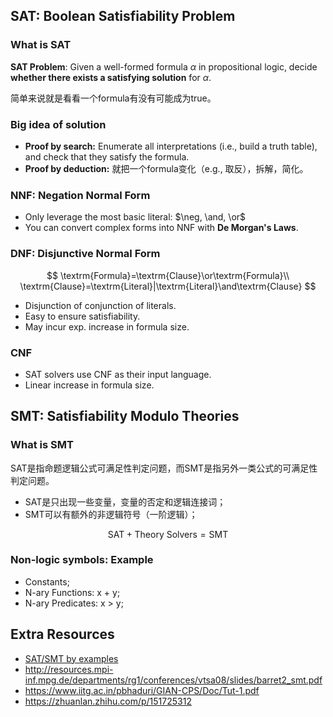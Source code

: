 ## SAT: Boolean Satisfiability Problem

### What is SAT

**SAT Problem**: Given a well-formed formula $\alpha$ in propositional logic, decide **whether there exists a satisfying solution** for $\alpha$.

简单来说就是看看一个formula有没有可能成为true。

### Big idea of solution

* **Proof by search:** Enumerate all interpretations (i.e., build a truth table), and check that they satisfy the formula.
* **Proof by deduction:** 就把一个formula变化（e.g., 取反），拆解，简化。

### NNF: Negation Normal Form

* Only leverage the most basic literal: $\neg, \and, \or$
* You can convert complex forms into NNF with **De Morgan's Laws**.

### DNF: Disjunctive Normal Form

$$
\textrm{Formula}=\textrm{Clause}\or\textrm{Formula}\\
\textrm{Clause}=\textrm{Literal}|\textrm{Literal}\and\textrm{Clause}
$$

* Disjunction of conjunction of literals.
* Easy to ensure satisfiability.
* May incur exp. increase in formula size.

### CNF

* SAT solvers use CNF as their input language.
* Linear increase in formula size.

## SMT: Satisfiability Modulo Theories

### What is SMT

SAT是指命题逻辑公式可满足性判定问题，而SMT是指另外一类公式的可满足性判定问题。

* SAT是只出现一些变量，变量的否定和逻辑连接词；
* SMT可以有额外的非逻辑符号（一阶逻辑）；

$$
\textrm{SAT}+\textrm{Theory Solvers}=\textrm{SMT}
$$

### Non-logic symbols: Example

* Constants;
* N-ary Functions: x + y;
* N-ary Predicates: x > y;

## Extra Resources

* [SAT/SMT by examples](https://sat-smt.codes/SAT_SMT_by_example.pdf)
* http://resources.mpi-inf.mpg.de/departments/rg1/conferences/vtsa08/slides/barret2_smt.pdf
* https://www.iitg.ac.in/pbhaduri/GIAN-CPS/Doc/Tut-1.pdf
* https://zhuanlan.zhihu.com/p/151725312

